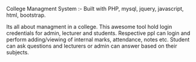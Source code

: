 College Managment System :- Built with PHP, mysql, jquery, javascript, html, bootstrap.

Its all about managment in a college. This awesome tool hold login credentials for admin, lecturer and students. 
Respective ppl can login and perform adding/viewing of internal marks, attendance, notes etc.
Student can ask questions and lecturers or admin can answer based on their subjects.